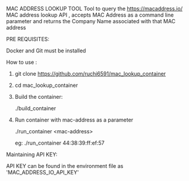 MAC ADDRESS LOOKUP TOOL 
Tool to query the https://macaddress.io/ MAC address lookup API , accepts MAC Address 
as a command line parameter and returns the Company Name associated with that MAC address

PRE REQUISITES:

Docker and Git must be installed

How to use :

1. git clone https://github.com/ruchi6591/mac_lookup_container

2. cd mac_lookup_container

3. Build the container:

    ./build_container
    
4. Run container with mac-address as a parameter

    ./run_container  \<mac-address>
   
   eg: ./run_container  44:38:39:ff:ef:57
    
    
Maintaining API KEY:

API KEY can be found in the environment file as 'MAC_ADDRESS_IO_API_KEY'

